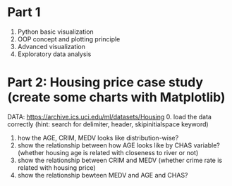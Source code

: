 # Part 1
1. Python basic visualization
2. OOP concept and plotting principle
3. Advanced visualization
4. Exploratory data analysis

# Part 2: Housing price case study (create some charts with Matplotlib) 
DATA: https://archive.ics.uci.edu/ml/datasets/Housing
0. load the data correctly (hint: search for delimiter, header, skipinitialspace keyword)
1. how the AGE, CRIM, MEDV looks like distribution-wise?
2. show the relationship between how AGE looks like by CHAS variable? (whether housing age is related with closeness to river or not)
3. show the relationship between CRIM and MEDV (whether crime rate is related with housing price)
4. show the relationship bewteen MEDV and AGE and CHAS?

